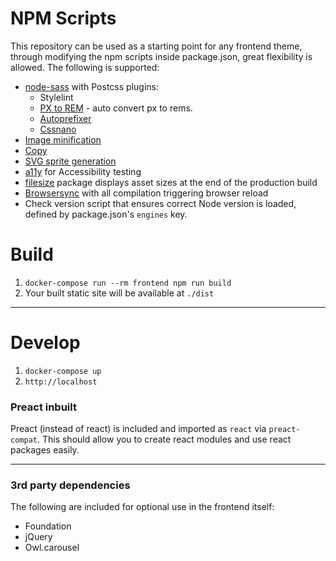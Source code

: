 # NPM Scripts

This repository can be used as a starting point for any frontend theme, through modifying the
npm scripts inside package.json, great flexibility is allowed. The following is supported:

- [node-sass](https://www.npmjs.com/package/node-sass) with Postcss plugins:
    - Stylelint
    - [PX to REM](https://www.npmjs.com/package/postcss-pxtorem) - auto convert px to rems.
    - [Autoprefixer](https://www.npmjs.com/package/autoprefixer)
    - [Cssnano](https://www.npmjs.com/package/cssnano)
- [Image minification](https://www.npmjs.com/package/imagemin-cli)
- [Copy](https://www.npmjs.com/package/copyfiles)
- [SVG sprite generation](http://npmjs.com/package/svg-sprite)
- [a11y](https://www.npmjs.com/package/a11y) for Accessibility testing
- [filesize](https://www.npmjs.com/package/a11y) package displays asset sizes at the end of the production build
- [Browsersync](https://www.npmjs.com/package/browser-sync) with all compilation triggering browser reload
- Check version script that ensures correct Node version is loaded, defined by package.json's `engines` key.


# Build

1. `docker-compose run --rm frontend npm run build`
2. Your built static site will be available at `./dist`

---   

# Develop

1. `docker-compose up`
2. `http://localhost`

### Preact inbuilt

Preact (instead of react) is included and imported as `react` via `preact-compat`. This should
allow you to create react modules and use react packages easily.

---

### 3rd party dependencies

The following are included for optional use in the frontend itself:

- Foundation
- jQuery
- Owl.carousel
